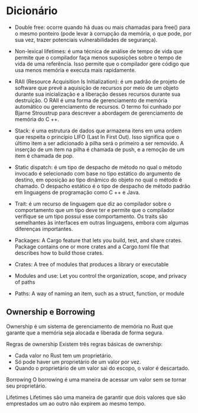 # Dicionário

- Double free: ocorre quando há duas ou mais chamadas para free() para o mesmo ponteiro (pode levar à corrupção da memória, o que pode, por sua vez, trazer potenciais vulnerabilidades de segurança).

- Non-lexical lifetimes: é uma técnica de análise de tempo de vida que permite que o compilador faça menos suposições sobre o tempo de vida de uma referência. Isso permite que o compilador gere código que usa menos memória e executa mais rapidamente.

- RAII (Resource Acquisition Is Initialization): é um padrão de projeto de software que prevê a aquisição de recursos por meio de um objeto durante sua inicialização e a liberação desses recursos durante sua destruição. O RAII é uma forma de gerenciamento de memória automático ou gerenciamento de recursos. O termo foi cunhado por Bjarne Stroustrup para descrever a abordagem de gerenciamento de memória do C ++.

- Stack: é uma estrutura de dados que armazena itens em uma ordem que respeita o princípio LIFO (Last In First Out). Isso significa que o último item a ser adicionado à pilha será o primeiro a ser removido. A inserção de um item na pilha é chamada de push, e a remoção de um item é chamada de pop.

-  Static dispatch: é um tipo de despacho de método no qual o método invocado é selecionado com base no tipo estático do argumento de destino, em oposição ao tipo dinâmico do objeto no qual o método é chamado. O despacho estático é o tipo de despacho de método padrão em linguagens de programação como C ++ e Java.

- Trait: é um recurso de linguagem que diz ao compilador sobre o comportamento que um tipo deve ter e permite que o compilador verifique se um tipo possui esse comportamento. Os traits são semelhantes às interfaces em outras linguagens, embora com algumas diferenças importantes.

- Packages: A Cargo feature that lets you build, test, and share crates. Package contains one or more crates and a Cargo.toml file that describes how to build those crates.

- Crates: A tree of modules that produces a library or executable

- Modules and use: Let you control the organization, scope, and privacy of paths

- Paths: A way of naming an item, such as a struct, function, or module

## Ownership e Borrowing

Ownership é um sistema de gerenciamento de memória no Rust que garante que a memória seja alocada e liberada de forma segura.

Regras de ownership Existem três regras básicas de ownership:

- Cada valor no Rust tem um proprietário.
- Só pode haver um proprietário de um valor por vez.
- Quando o proprietário de um valor sai do escopo, o valor é descartado.

Borrowing O borrowing é uma maneira de acessar um valor sem se tornar seu proprietário.

Lifetimes Lifetimes são uma maneira de garantir que dois valores que são emprestados um ao outro não expirem ao mesmo tempo.